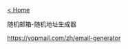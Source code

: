 [< Home](https://amanlikeair.github.io/Charles_SHI_Blog/)

随机邮箱-随机地址生成器

https://yopmail.com/zh/email-generator
